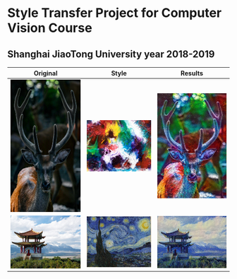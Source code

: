# Style Transfer Project for Computer Vision Course
## Shanghai JiaoTong University year 2018-2019


|         Original         |           Style           |          Results       |
:-------------------------:|:-------------------------:|:------------------------:
| <img src="/Images/Deer.jpg" height="300px"> | <img src="/Images/Abstract2.jpg" width="500px"> | <img src="/Results/Result_Deer_Abstract2.jpg" width="500px"> |
| <img src="/Images/Temple.jpg" width="500px"> | <img src="/Images/VanGogh.jpg" width="500px"> | <img src="/Results/Result_Temple_VanGogh.jpg" width="500px"> 
